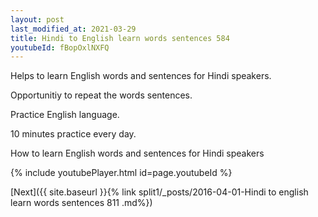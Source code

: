 ```yaml
---
layout: post
last_modified_at: 2021-03-29
title: Hindi to English learn words sentences 584 
youtubeId: fBopOxlNXFQ
---
```

 
 
Helps to learn English words and sentences for Hindi speakers.

Opportunitiy to repeat the words sentences. 

Practice English language. 
 
10 minutes practice every day. 
 
How to learn English words and sentences for Hindi speakers 
 
{% include youtubePlayer.html id=page.youtubeId %}
 
 
[Next]({{ site.baseurl }}{% link  split1/_posts/2016-04-01-Hindi to english learn words sentences 811 .md%})
 
